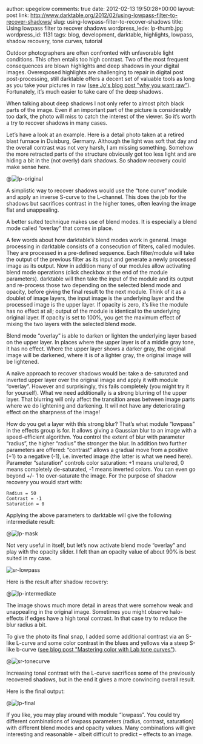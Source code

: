 author: upegelow
comments: true
date: 2012-02-13 19:50:28+00:00
layout: post
link: http://www.darktable.org/2012/02/using-lowpass-filter-to-recover-shadows/
slug: using-lowpass-filter-to-recover-shadows
title: Using lowpass filter to recover shadows
wordpress_lede: lp-thumb.jpg
wordpress_id: 1131
tags: blog, development, darktable, highlights, lowpass, shadow recovery, tone curves, tutorial

Outdoor photographers are often confronted with unfavorable light conditions. This often entails too high contrast. Two of the most frequent consequences are blown highlights and deep shadows in your digital images. Overexposed highlights are challenging to repair in digital post post-processing, still darktable offers a decent set of valuable tools as long as you take your pictures in raw ([see Jo's blog post "why you want raw"](http://www.darktable.org/2012/02/why-you-want-raw/)). Fortunately, it’s much easier to take care of the deep shadows.

When talking about deep shadows I not only refer to almost pitch black parts of the image. Even if an important part of the picture is considerably too dark, the photo will miss to catch the interest of the viewer. So it’s worth a try to recover shadows in many cases.

Let’s have a look at an example. Here is a detail photo taken at a retired blast furnace in Duisburg, Germany. Although the light was soft that day and the overall contrast was not very harsh, I am missing something. Somehow the more retracted parts of the structure obviously got too less light and are hiding a bit in the (not overly) dark shadows. So shadow recovery could make sense here.

@![lp-original](lp-original.jpg)

A simplistic way to recover shadows would use the “tone curve” module and apply an inverse S-curve to the L-channel. This does the job for the shadows but sacrifices contrast in the higher tones, often leaving the image flat and unappealing.

A better suited technique makes use of blend modes. It is especially a blend mode called “overlay” that comes in place.

A few words about how darktable’s blend modes work in general. Image processing in darktable consists of a consecution of filters, called modules. They are processed in a pre-defined sequence. Each filter/module will take the output of the previous filter as its input and generate a newly processed image as its output. Now in addition many of our modules allow activating blend mode operations (click checkbox at the end of the module parameters). darktable will then take the input of the module and its output and re-process those two depending on the selected blend mode and opacity, before giving the final result to the next module. Think of it as a doublet of image layers, the input image is the underlying layer and the processed image is the upper layer. If opacity is zero, it’s like the module has no effect at all; output of the module is identical to the underlying original layer. If opacity is set to 100%, you get the maximum effect of mixing the two layers with the selected blend mode.

Blend mode “overlay” is able to darken or lighten the underlying layer based on the upper layer. In places where the upper layer is of a middle gray tone, it has no effect. Where the upper layer shows a darker gray, the original image will be darkened, where it is of a lighter gray, the original image will be lightened.

A naïve approach to recover shadows would be: take a de-saturated and inverted upper layer over the original image and apply it with module “overlay”. However and surprisingly, this fails completely (you might try it for yourself). What we need additionally is a strong blurring of the upper layer. That blurring will only affect the transition areas between image parts where we do lightening and darkening. It will not have any deteriorating effect on the sharpness of the image!

How do you get a layer with this strong blur? That’s what module “lowpass” in the effects group is for. It allows giving a Gaussian blur to an image with a speed-efficient algorithm. You control the extent of blur with parameter “radius”, the higher “radius” the stronger the blur. In addition two further parameters are offered: “contrast” allows a gradual move from a positive (+1) to a negative (-1), i.e. inverted image (the latter is what we need here). Parameter “saturation” controls color saturation: +1 means unaltered, 0 means completely de-saturated, -1 means inverted colors. You can even go beyond +/- 1 to over-saturate the image. For the purpose of shadow recovery you would start with:

    Radius = 50
    Contrast = -1
    Saturation = 0

Applying the above parameters to darktable will give the following intermediate result:

@![lp-mask](lp-mask.jpg)

Not very useful in itself, but let’s now activate blend mode “overlay” and play with the opacity slider. I felt than an opacity value of about 90% is best suited in my case.

![sr-lowpass]({attach}sr-lowpass.jpeg)

Here is the result after shadow recovery:

@![lp-intermediate](lp-intermediate.jpg)

The image shows much more detail in areas that were somehow weak and unappealing in the original image. Sometimes you might observe halo-effects if edges have a high tonal contrast. In that case try to reduce the blur radius a bit.

To give the photo its final snap, I added some additional contrast via an S-like L-curve and some color contrast in the blues and yellows via a steep S-like b-curve ([see blog post "Mastering color with Lab tone curves"](http://www.darktable.org/2012/02/mastering-color-with-lab-tone-curves/)).

@![sr-tonecurve](sr-tonecurve.jpeg)

Increasing tonal contrast with the L-curve sacrifices some of the previously recovered shadows, but in the end it gives a more convincing overall result.

Here is the final output:

@![lp-final](lp-final.jpg)

If you like, you may play around with module “lowpass”. You could try different combinations of lowpass parameters (radius, contrast, saturation) with different blend modes and opacity values. Many combinations will give interesting and reasonable - albeit difficult to predict – effects to an image.
